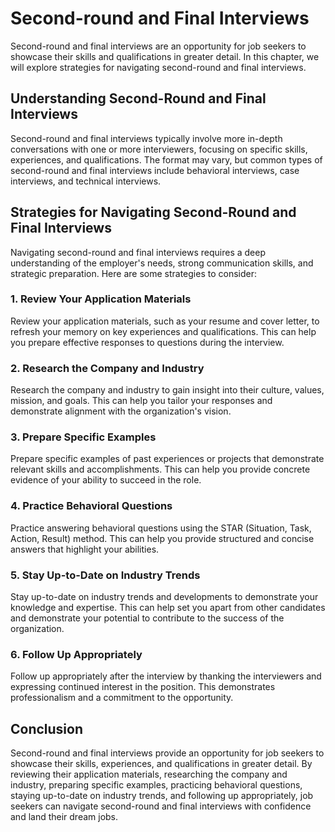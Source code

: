 Second-round and Final Interviews
========================================================================================

Second-round and final interviews are an opportunity for job seekers to showcase their skills and qualifications in greater detail. In this chapter, we will explore strategies for navigating second-round and final interviews.

Understanding Second-Round and Final Interviews
-----------------------------------------------

Second-round and final interviews typically involve more in-depth conversations with one or more interviewers, focusing on specific skills, experiences, and qualifications. The format may vary, but common types of second-round and final interviews include behavioral interviews, case interviews, and technical interviews.

Strategies for Navigating Second-Round and Final Interviews
-----------------------------------------------------------

Navigating second-round and final interviews requires a deep understanding of the employer's needs, strong communication skills, and strategic preparation. Here are some strategies to consider:

### 1. Review Your Application Materials

Review your application materials, such as your resume and cover letter, to refresh your memory on key experiences and qualifications. This can help you prepare effective responses to questions during the interview.

### 2. Research the Company and Industry

Research the company and industry to gain insight into their culture, values, mission, and goals. This can help you tailor your responses and demonstrate alignment with the organization's vision.

### 3. Prepare Specific Examples

Prepare specific examples of past experiences or projects that demonstrate relevant skills and accomplishments. This can help you provide concrete evidence of your ability to succeed in the role.

### 4. Practice Behavioral Questions

Practice answering behavioral questions using the STAR (Situation, Task, Action, Result) method. This can help you provide structured and concise answers that highlight your abilities.

### 5. Stay Up-to-Date on Industry Trends

Stay up-to-date on industry trends and developments to demonstrate your knowledge and expertise. This can help set you apart from other candidates and demonstrate your potential to contribute to the success of the organization.

### 6. Follow Up Appropriately

Follow up appropriately after the interview by thanking the interviewers and expressing continued interest in the position. This demonstrates professionalism and a commitment to the opportunity.

Conclusion
----------

Second-round and final interviews provide an opportunity for job seekers to showcase their skills, experiences, and qualifications in greater detail. By reviewing their application materials, researching the company and industry, preparing specific examples, practicing behavioral questions, staying up-to-date on industry trends, and following up appropriately, job seekers can navigate second-round and final interviews with confidence and land their dream jobs.
